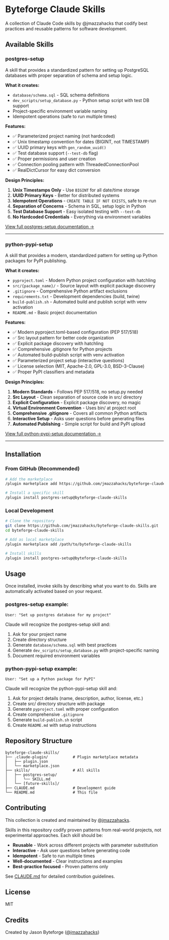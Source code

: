 # Byteforge Claude Skills

A collection of Claude Code skills by @jmazzahacks that codify best practices and reusable patterns for software development.

## Available Skills

### postgres-setup

A skill that provides a standardized pattern for setting up PostgreSQL databases with proper separation of schema and setup logic.

**What it creates:**
- `database/schema.sql` - SQL schema definitions
- `dev_scripts/setup_database.py` - Python setup script with test DB support
- Project-specific environment variable naming
- Idempotent operations (safe to run multiple times)

**Features:**
- ✅ Parameterized project naming (not hardcoded)
- ✅ Unix timestamp convention for dates (BIGINT, not TIMESTAMP)
- ✅ UUID primary keys with `gen_random_uuid()`
- ✅ Test database support (`--test-db` flag)
- ✅ Proper permissions and user creation
- ✅ Connection pooling pattern with ThreadedConnectionPool
- ✅ RealDictCursor for easy dict conversion

**Design Principles:**
1. **Unix Timestamps Only** - Use `BIGINT` for all date/time storage
2. **UUID Primary Keys** - Better for distributed systems
3. **Idempotent Operations** - `CREATE TABLE IF NOT EXISTS`, safe to re-run
4. **Separation of Concerns** - Schema in SQL, setup logic in Python
5. **Test Database Support** - Easy isolated testing with `--test-db`
6. **No Hardcoded Credentials** - Everything via environment variables

[View full postgres-setup documentation →](./skills/postgres-setup/SKILL.md)

---

### python-pypi-setup

A skill that provides a modern, standardized pattern for setting up Python packages for PyPI publishing.

**What it creates:**
- `pyproject.toml` - Modern Python project configuration with hatchling
- `src/{package_name}/` - Source layout with explicit package discovery
- `.gitignore` - Comprehensive Python artifact exclusions
- `requirements.txt` - Development dependencies (build, twine)
- `build-publish.sh` - Automated build and publish script with venv activation
- `README.md` - Basic project documentation

**Features:**
- ✅ Modern pyproject.toml-based configuration (PEP 517/518)
- ✅ Src layout pattern for better code organization
- ✅ Explicit package discovery with hatchling
- ✅ Comprehensive .gitignore for Python projects
- ✅ Automated build-publish script with venv activation
- ✅ Parameterized project setup (interactive questions)
- ✅ License selection (MIT, Apache-2.0, GPL-3.0, BSD-3-Clause)
- ✅ Proper PyPI classifiers and metadata

**Design Principles:**
1. **Modern Standards** - Follows PEP 517/518, no setup.py needed
2. **Src Layout** - Clean separation of source code in src/ directory
3. **Explicit Configuration** - Explicit package discovery, no magic
4. **Virtual Environment Convention** - Uses bin/ at project root
5. **Comprehensive .gitignore** - Covers all common Python artifacts
6. **Interactive Setup** - Asks user questions before generating files
7. **Automated Publishing** - Simple script for build and PyPI upload

[View full python-pypi-setup documentation →](./skills/python-pypi-setup/SKILL.md)

---

## Installation

### From GitHub (Recommended)

```bash
# Add the marketplace
/plugin marketplace add https://github.com/jmazzahacks/byteforge-claude-skills

# Install a specific skill
/plugin install postgres-setup@byteforge-claude-skills
```

### Local Development

```bash
# Clone the repository
git clone https://github.com/jmazzahacks/byteforge-claude-skills.git
cd byteforge-claude-skills

# Add as local marketplace
/plugin marketplace add /path/to/byteforge-claude-skills

# Install skills
/plugin install postgres-setup@byteforge-claude-skills
```

## Usage

Once installed, invoke skills by describing what you want to do. Skills are automatically activated based on your request.

### postgres-setup example:
```
User: "Set up postgres database for my project"
```

Claude will recognize the postgres-setup skill and:
1. Ask for your project name
2. Create directory structure
3. Generate `database/schema.sql` with best practices
4. Generate `dev_scripts/setup_database.py` with project-specific naming
5. Document required environment variables

### python-pypi-setup example:
```
User: "Set up a Python package for PyPI"
```

Claude will recognize the python-pypi-setup skill and:
1. Ask for project details (name, description, author, license, etc.)
2. Create src/ directory structure with package
3. Generate `pyproject.toml` with proper configuration
4. Create comprehensive `.gitignore`
5. Generate `build-publish.sh` script
6. Create `README.md` with setup instructions

## Repository Structure

```
byteforge-claude-skills/
├── .claude-plugin/           # Plugin marketplace metadata
│   ├── plugin.json
│   └── marketplace.json
├── skills/                   # All skills
│   ├── postgres-setup/
│   │   └── SKILL.md
│   └── [future-skills]/
├── CLAUDE.md                 # Development guide
└── README.md                 # This file
```

## Contributing

This collection is created and maintained by [@jmazzahacks](https://github.com/jmazzahacks).

Skills in this repository codify proven patterns from real-world projects, not experimental approaches. Each skill should be:
- **Reusable** - Work across different projects with parameter substitution
- **Interactive** - Ask user questions before generating code
- **Idempotent** - Safe to run multiple times
- **Well-documented** - Clear instructions and examples
- **Best-practice focused** - Proven patterns only

See [CLAUDE.md](./CLAUDE.md) for detailed contribution guidelines.

## License

MIT

## Credits

Created by Jason Byteforge ([@jmazzahacks](https://github.com/jmazzahacks))
